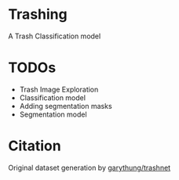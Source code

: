 # Trashing
A Trash Classification model

# TODOs
- Trash Image Exploration
- Classification model
- Adding segmentation masks
- Segmentation model

# Citation
Original dataset generation by [garythung/trashnet](https://github.com/garythung/trashnet)
